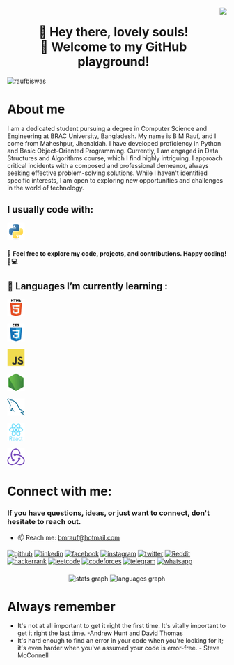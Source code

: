 <!--
**raufbiswas/raufbiswas** is a ✨ _special_ ✨ repository because its `README.md` (this file) appears on your GitHub profile.
-->

<br clear="both">

<img align="right" height="150" src="https://github.com/raufbiswas/raufbiswas/blob/main/ezgif-1-05ab1d1c4c.gif?raw=true"  />

###

###

<h1 align="center">👋 Hey there, lovely souls!<br>👋 Welcome to my GitHub playground!</h1>

<p align="left"> <img src="https://komarev.com/ghpvc/?username=raufbiswas&label=Profile%20views&color=0e75b6&style=flat" alt="raufbiswas" /> </p>

<p align="left">
</p>


# About me

I am a dedicated student pursuing a degree in Computer Science and Engineering at BRAC University, Bangladesh. My name is B M Rauf, and I come from Maheshpur, Jhenaidah. I have developed proficiency in Python and Basic Object-Oriented Programming. Currently, I am engaged in Data Structures and Algorithms course, which I find highly intriguing. I approach critical incidents with a composed and professional demeanor, always seeking effective problem-solving solutions. While I haven't identified specific interests, I am open to exploring new opportunities and challenges in the world of technology.

<h2 align="left">I usually code with:</h2>
<p align="left"> <a href="https://www.python.org" target="_blank" rel="noreferrer"> <img src="https://raw.githubusercontent.com/devicons/devicon/master/icons/python/python-original.svg" alt="python" width="40" height="40"/> </a> </p>
<h4 align="left">🚀 Feel free to explore my code, projects, and contributions. Happy coding! 🚀💻</h4>



<h2 align="left">🌱 Languages I’m currently learning :</h2>
<p align="left">
  <a href="https://www.w3.org/html/" target="_blank" rel="noreferrer"> <img src="https://raw.githubusercontent.com/devicons/devicon/master/icons/html5/html5-original-wordmark.svg" alt="html5" width="40" height="40"/> </a> 
  
  <a href="https://www.w3schools.com/css/" target="_blank" rel="noreferrer"> <img src="https://raw.githubusercontent.com/devicons/devicon/master/icons/css3/css3-original-wordmark.svg" alt="css3" width="40" height="40"/> </a>
  
  <a href="https://developer.mozilla.org/en-US/docs/Web/JavaScript" target="_blank" rel="noreferrer"> <img src="https://raw.githubusercontent.com/devicons/devicon/master/icons/javascript/javascript-original.svg" alt="javascript" width="40" height="40"/> </a>

  <a href="https://nodejs.org/" target="_blank" rel="noreferrer"> <img src="https://raw.githubusercontent.com/devicons/devicon/master/icons/nodejs/nodejs-original.svg" alt="nodejs" width="40" height="40"/> </a>

  <a href="https://www.mysql.com/" target="_blank" rel="noreferrer"> <img src="https://raw.githubusercontent.com/devicons/devicon/master/icons/mysql/mysql-original.svg" alt="javascript" width="40" height="40"/> </a>
  
  <a href="https://reactjs.org/" target="_blank" rel="noreferrer"> <img src="https://raw.githubusercontent.com/devicons/devicon/master/icons/react/react-original-wordmark.svg" alt="react" width="40" height="40"/> </a>
  
  <a href="https://redux.js.org" target="_blank" rel="noreferrer"> <img src="https://raw.githubusercontent.com/devicons/devicon/master/icons/redux/redux-original.svg" alt="redux" width="40" height="40"/> </a>
  
</p>



<h1 align="left">Connect with me:</h1>

###

<h3 align="left"> If you have questions, ideas, or just want to connect, don't hesitate to reach out.</h3>

- 📫 Reach me: bmrauf@hotmail.com
  
[<img src='https://cdn.jsdelivr.net/npm/simple-icons@3.0.1/icons/github.svg' alt='github' height='40'>](https://github.com/raufbiswas)  [<img src='https://cdn.jsdelivr.net/npm/simple-icons@3.0.1/icons/linkedin.svg' alt='linkedin' height='40'>](https://www.linkedin.com/in/raufbiswas/)  [<img src='https://cdn.jsdelivr.net/npm/simple-icons@3.0.1/icons/facebook.svg' alt='facebook' height='40'>](https://www.facebook.com/raufbiswas)  [<img src='https://cdn.jsdelivr.net/npm/simple-icons@3.0.1/icons/instagram.svg' alt='instagram' height='40'>](https://www.instagram.com/raufbiswas/)  [<img src='https://cdn.jsdelivr.net/npm/simple-icons@3.0.1/icons/twitter.svg' alt='twitter' height='40'>](https://twitter.com/raufbiswas)  [<img src='https://cdn.jsdelivr.net/npm/simple-icons@3.0.1/icons/reddit.svg' alt='Reddit' height='40'>](https://www.reddit.com/user/raufbiswas)  [<img src='https://cdn.jsdelivr.net/npm/simple-icons@3.0.1/icons/hackerrank.svg' alt='hackerrank' height='40'>](https://www.hackerrank.com/profile/raufbiswas)  [<img src='https://cdn.jsdelivr.net/npm/simple-icons@3.0.1/icons/leetcode.svg' alt='leetcode' height='40'>](https://leetcode.com/raufbiswas/)  [<img src='https://cdn.jsdelivr.net/npm/simple-icons@3.0.1/icons/codeforces.svg' alt='codeforces' height='40'>](https://codeforces.com/profile/bmrauf)  [<img src='https://cdn.jsdelivr.net/npm/simple-icons@3.0.1/icons/telegram.svg' alt='telegram' height='40'>](https://t.me/raufbiswas) [<img src='https://cdn.jsdelivr.net/npm/simple-icons@3.0.1/icons/whatsapp.svg' alt='whatsapp' height='40'>](https://wa.link/b6gwse)


###

<div align="center">
  <img src="https://github-readme-stats.vercel.app/api?username=raufbiswas&hide_title=false&hide_rank=false&show_icons=true&include_all_commits=true&count_private=true&disable_animations=false&theme=dark&locale=en&hide_border=false" height="160" alt="stats graph"  />
  <img src="https://github-readme-stats.vercel.app/api/top-langs?username=raufbiswas&locale=en&hide_title=false&layout=compact&card_width=320&langs_count=10&theme=dark&hide_border=false" height="160" alt="languages graph" />
</div>

###

<h1 align="left">Always remember</h1>

- It's not at all important to get it right the first time. It's vitally important to get it right the last time. -Andrew Hunt and David Thomas
- It's hard enough to find an error in your code when you're looking for it; it's even harder when you've assumed your code is error-free. - Steve McConnell
